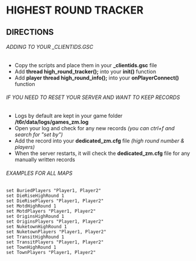# HIGHEST ROUND TRACKER

## DIRECTIONS

###### ADDING TO YOUR _CLIENTIDS.GSC
- Copy the scripts and place them in your **_clientids.gsc** file
- Add **thread high_round_tracker();** into your **init()** function
- Add **player thread high_round_info();** into your **onPlayerConnect()** function
###### IF YOU NEED TO RESET YOUR SERVER AND WANT TO KEEP RECORDS
- Logs by default are kept in your game folder **/t6r/data/logs/games_zm.log**
- Open your log and check for any new records *(you can ctrl+f and search for "set by")*
- Add the record into your **dedicated_zm.cfg** file *(high round number & players)*
- When the server restarts, it will check the **dedicated_zm.cfg** file for any manually written records
###### EXAMPLES FOR ALL MAPS
```set BuriedHighRound 1
set BuriedPlayers "Player1, Player2"
set DieRiseHighRound 1
set DieRisePlayers "Player1, Player2"
set MotdHighRound 1
set MotdPlayers "Player1, Player2"
set OriginsHighRound 1
set OriginsPlayers "Player1, Player2"
set NuketownHighRound 1
set NuketownPlayers "Player1, Player2"
set TransitHighRound 1
set TransitPlayers "Player1, Player2"
set TownHighRound 1
set TownPlayers "Player1, Player2"
